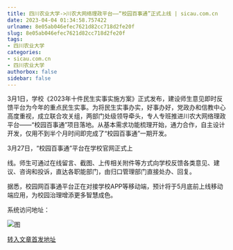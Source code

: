 ```yaml
---
title: 四川农业大学->川农大网络理政平台——“校园百事通”正式上线 | sicau.com.cn
date: 2023-04-04 01:34:58.757422
urlname: 8e05ab046efec7621d82cc718d2fe20f
slug: 8e05ab046efec7621d82cc718d2fe20f
tags: 
- 四川农业大学
categories:
- sicau.com.cn
- 四川农业大学
authorbox: false
sidebar: false
---
```

3月1日，学校《2023年十件民生实事实施方案》正式发布，建设师生意见即时反馈平台为今年的重点民生实事。为将民生实事办实，好事办好，党政办和信教中心高度重视，成立联合攻关组，两部门处级领导牵头，专人专班推进川农大网络理政平台——“校园百事通”项目落地。从基本需求功能梳理开始，通力合作，自主设计开发，仅用不到半个月时间即完成了“校园百事通”一期开发。

3月27日，“校园百事通”平台在学校官网正式上
<!--more-->
线。师生可通过在线留言、截图、上传相关附件等方式向学校反馈各类意见、建议、咨询和投诉，直达各职能部门，由归口管理部门直接处办、回复。

据悉，校园网百事通平台正在对接学校APP等移动端，预计将于5月底前上线移动端应用，为校园治理增添更多智慧成色。

系统访问地址：

![图](https://news.sicau.edu.cn/__local/F/AF/66/367CC0B5EF234C7274914256E09_70643790_D1827.png)

[转入文章首发地址](https://news.sicau.edu.cn/info/1078/71664.htm)